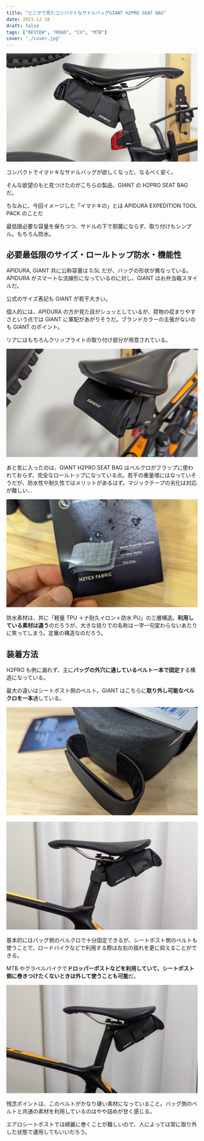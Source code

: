 ```yaml
---
title: "どこかで見たコンパクトなサドルバッグGIANT H2PRO SEAT BAG"
date: 2021-12-18
draft: false
tags: ["REVIEW", "ROAD", "CX", "MTB"]
cover: "./cover.jpg"
---
```


![アイキャッチ](./cover.jpg)

コンパクトでイマドキなサドルバッグが欲しくなった、なるべく安く。

そんな欲望のもと見つけたのがこちらの製品、GIANT の H2PRO SEAT BAG だ。

<LinkBox url="https://www.giant.co.jp/giant22/acc_datail.php?p_id=A0002824" />

ちなみに、今回イメージした「イマドキの」とは APIDURA EXPEDITION TOOL PACK のことだ

<LinkBox url="https://skmzlog.com/apidura-expedition-toolpack/" />

最低限必要な容量を保ちつつ、サドルの下で邪魔にならず、取り付けもシンプル。もちろん防水。

## 必要最低限のサイズ・ロールトップ防水・機能性

APIDURA, GIANT 共に公称容量は 0.5L だが、バッグの形状が異なっている。APIDURA がスマートな流線形になっているのに対し、GIANT はお弁当箱スタイルだ。

公式のサイズ表記も GIANT が若干大きい。

個人的には、APIDURA の方が見た目がシュッとしているが、荷物の収まりやすさという点では GIANT に軍配があがりそうだ。ブランドカラーの主張がないのも GIANT のポイント。

リアにはもちろんクリップライトの取り付け部分が用意されている。

![クリップライトの取り付け部分](./rear.jpg)

あと気に入ったのは、GIANT H2PRO SEAT BAG はベルクロがフラップに使われておらず、完全なロールトップになっている点。若干の重量増にはなっていそうだが、防水性や耐久性ではメリットがあるはず。マジックテープの劣化は対応が難しい…

![素材](./fabric.jpg)

防水素材は、共に「軽量 TPU ＋ナ耐久イロン＋防水 PU」の三層構造。**利用している素材は違う**のだろうが、大きな括りでの名称は一字一句変わらないあたりに笑ってしまう。定番の構造なのだろう。

## 装着方法

H2PRO も例に漏れず、主に**バッグの外穴に通しているベルト一本で固定**する構造になっている。

最大の違いはシートポスト側のベルト。GIANT はこちらに**取り外し可能なベルクロを一本**通している。

![サドル側に一本ベルトが追加されている](./rear_belt.jpg)

![シートポスト側も固定できる](./belton.jpg)

基本的にはバッグ側のベルクロで十分固定できるが、シートポスト側のベルトも使うことで、ロードバイクなどで利用する際は左右の揺れを更に抑えることができる。

MTB やグラベルバイクで**ドロッパーポストなどを利用していて、シートポスト側に巻きつけたくないときは外して使うことも可能**だ。

![シートポスト側のベルトを外した状態](./nobelt.jpg)

残念ポイントは、このベルトがかなり硬い素材になっていること。バッグ側のベルトと共通の素材を利用しているのはやや詰めが甘く感じる。

エアロシートポストでは綺麗に巻くことが難しいので、人によっては常に取り外した状態で運用してもいいだろう。
